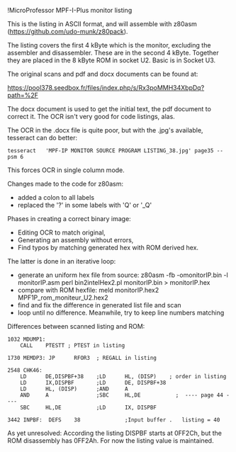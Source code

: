 !MicroProfessor MPF-I-Plus monitor listing

This is the listing in ASCII format, and will assemble with z80asm
(https://github.com/udo-munk/z80pack).

The listing covers the first 4 kByte which is the monitor, excluding the 
assembler and disassembler. These are in the second 4 kByte. Together they
are placed in the 8 kByte ROM in socket U2. Basic is in Socket U3.

The original scans and pdf and docx documents can be found at:

https://pool378.seedbox.fr/files/index.php/s/Rx3poMMH34XbpDq?path=%2F

The docx document is used to get the initial text, the pdf document to
correct it. The OCR isn't very good for code listings, alas.

The OCR in the .docx file is quite poor, but with the .jpg's available,
tesseract can do better:

    tesseract   'MPF-IP MONITOR SOURCE PROGRAM LISTING_38.jpg' page35 --psm 6

This forces OCR in single column mode. 

Changes made to the code for z80asm:

* added a colon to all labels
* replaced the '?' in some labels with 'Q' or '_Q'

Phases in creating a correct binary image:

* Editing OCR to match original,
* Generating an assembly without errors,
* Find typos by matching generated hex with ROM derived hex.

The latter is done in an iterative loop:

* generate an uniform hex file from source:
  z80asm -fb -omonitorIP.bin -l monitorIP.asm
  perl bin2intelHex2.pl monitorIP.bin > monitorIP.hex
* compare with ROM hexfile:
  meld monitorIP.hex2 MPF1P_rom_moniteur_U2.hex2
* find and fix the difference in generated list file and scan
* loop until no difference. Meanwhile, try to keep line numbers matching


Differences between scanned listing and ROM:

    1032 MDUMP1:
        CALL    PTESTT ; PTEST in listing
        
    1730 MEMDP3: JP      RFOR3  ; REGALL in listing
   
    2548 CHK46:
        LD      DE,DISPBF+38    ;LD      HL, (DISP)    ; order in listing
        LD      IX,DISPBF       ;LD      DE, DISPBF+38
        LD      HL, (DISP)      ;AND     A
        AND     A               ;SBC     HL,DE           ;  ---- page 44 ----
        SBC     HL,DE           ;LD      IX, DISPBF
        
    3442 INPBF:  DEFS    38              ;Input buffer .   listing = 40

As yet unresolved: According the listing DISPBF starts at 0FF2Ch, but the 
ROM disassembly has 0FF2Ah. For now the listing value is maintained.
